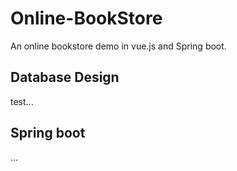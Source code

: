 # Online-BookStore
An online bookstore demo in vue.js and Spring boot.

## Database Design
test...

## Spring boot
...